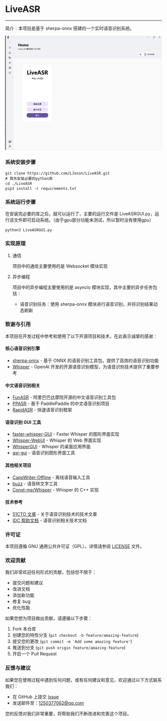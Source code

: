 # LiveASR

----

简介：本项目是基于 sherpa-onnx 搭建的一个实时语音识别系统。

<p align="center">
  <img src="assets/main_window.png" alt="主窗口界面" width="800">
</p>

### 系统安装步骤

```shell
git clone https://github.com/LJoson/LiveASR.git
# 首先安装必要的python库
cd ./LiveASR
pip3 install -r requirements.txt
```

### 系统运行步骤

在安装完必要的库之后，就可以运行了，主要的运行文件是 LiveASRGUI.py，运行该文件即可启动系统。（由于gpu部分功能未测试，所以暂时没有使用gpu）

```shell
python3 LiveASRGUI.py
```


### 实现原理

1. 通信

   项目中的通信主要使用的是 Websocket 模块实现

2. 异步编程

   项目中的异步编程主要使用的是 asyncio 模块实现，其中主要的异步任务包括：

   - 语音识别任务：使用 sherpa-onnx 模块进行语音识别，并将识别结果动态刷新

### 致谢与引用

本项目在开发过程中参考和使用了以下开源项目和技术，在此表示诚挚的感谢：

#### 核心语音识别引擎
- [sherpa-onnx](https://github.com/k2-fsa/sherpa-onnx) - 基于 ONNX 的语音识别工具包，提供了高效的语音识别功能
- [Whisper](https://github.com/openai/whisper) - OpenAI 开发的开源语音识别模型，为语音识别技术提供了重要参考

#### 中文语音识别相关
- [FunASR](https://github.com/modelscope/FunASR) - 阿里巴巴达摩院开源的中文语音识别工具包
- [PPASR](https://github.com/yeyupiaoling/PPASR) - 基于 PaddlePaddle 的中文语音识别项目
- [RapidASR](https://github.com/RapidAI/RapidASR) - 快速语音识别框架

#### 语音识别 GUI 工具
- [faster-whisper-GUI](https://github.com/CheshireCC/faster-whisper-GUI) - Faster Whisper 的图形界面实现
- [Whisper-WebUI](https://github.com/jhj0517/Whisper-WebUI) - Whisper 的 Web 界面实现
- [WhisperGUI](https://github.com/ADT109119/WhisperGUI) - Whisper 的桌面应用界面
- [asr-gui](https://github.com/farhadcuber/asr-gui) - 语音识别图形界面工具

#### 其他相关项目
- [CapsWriter-Offline](https://github.com/HaujetZhao/CapsWriter-Offline) - 离线语音输入工具
- [buzz](https://github.com/chidiwilliams/buzz) - 语音转文字工具
- [Const-me/Whisper](https://github.com/Const-me/Whisper) - Whisper 的 C++ 实现

#### 技术参考
- [51CTO 文章](https://www.51cto.com/article/778871.html) - 关于语音识别技术的技术文章
- [IDC 帮助文档](https://www.idc.net/help/414963/) - 语音识别相关技术文档

### 许可证

本项目遵循 GNU 通用公共许可证（GPL）。详情请参阅 [LICENSE](LICENSE) 文件。

### 欢迎贡献

我们非常欢迎任何形式的贡献，包括但不限于：

- 提交问题和建议
- 改进文档
- 添加新功能
- 修复 bug
- 优化性能

如果您想为项目做出贡献，请遵循以下步骤：

1. Fork 本仓库
2. 创建您的特性分支 (`git checkout -b feature/amazing-feature`)
3. 提交您的更改 (`git commit -m 'Add some amazing feature'`)
4. 推送到分支 (`git push origin feature/amazing-feature`)
5. 开启一个 Pull Request

### 反馈与建议

如果您在使用过程中遇到任何问题，或有任何建议和意见，欢迎通过以下方式联系我们：

- 在 GitHub 上提交 [Issue](https://github.com/LJoson/LiveASR/issues)
- 发送邮件至：1250377062@qq.com

您的反馈对我们非常重要，将帮助我们不断改进和完善这个项目。
